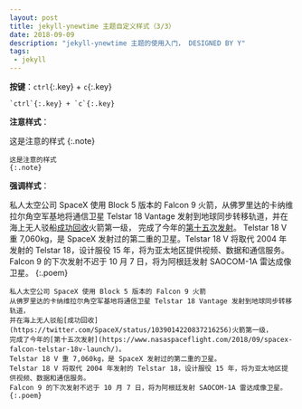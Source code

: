 ```yaml
---
layout: post
title: jekyll-ynewtime 主题自定义样式（3/3）
date: 2018-09-09
description: "jekyll-ynewtime 主题的使用入门， DESIGNED BY Y"
tags:
 - jekyll
---
```


**按键**：`ctrl`{:.key} + `c`{:.key}

```
`ctrl`{:.key} + `c`{:.key}
```

**注意样式**：

这是注意的样式
{:.note}

```
这是注意的样式
{:.note}
```

**强调样式**：

私人太空公司 SpaceX 使用 Block 5 版本的 Falcon 9 火箭，从佛罗里达的卡纳维拉尔角空军基地将通信卫星 Telstar 18 Vantage 发射到地球同步转移轨道，并在海上无人驳船[成功回收](https://twitter.com/SpaceX/status/1039014220837216256)火箭第一级，
完成了今年的[第十五次发射](https://www.nasaspaceflight.com/2018/09/spacex-falcon-telstar-18v-launch/)。
Telstar 18 V 重 7,060kg，是 SpaceX 发射过的第二重的卫星。Telstar 18 V 将取代 2004 年发射的 Telstar 18，设计服役 15 年，将为亚太地区提供视频、数据和通信服务。Falcon 9 的下次发射不迟于 10 月 7 日，将为阿根廷发射 SAOCOM-1A 雷达成像卫星。
{:.poem}

```
私人太空公司 SpaceX 使用 Block 5 版本的 Falcon 9 火箭
从佛罗里达的卡纳维拉尔角空军基地将通信卫星 Telstar 18 Vantage 发射到地球同步转移轨道，
并在海上无人驳船[成功回收](https://twitter.com/SpaceX/status/1039014220837216256)火箭第一级，
完成了今年的[第十五次发射](https://www.nasaspaceflight.com/2018/09/spacex-falcon-telstar-18v-launch/)。
Telstar 18 V 重 7,060kg，是 SpaceX 发射过的第二重的卫星。
Telstar 18 V 将取代 2004 年发射的 Telstar 18，设计服役 15 年，将为亚太地区提供视频、数据和通信服务。
Falcon 9 的下次发射不迟于 10 月 7 日，将为阿根廷发射 SAOCOM-1A 雷达成像卫星。
{:.poem}
```